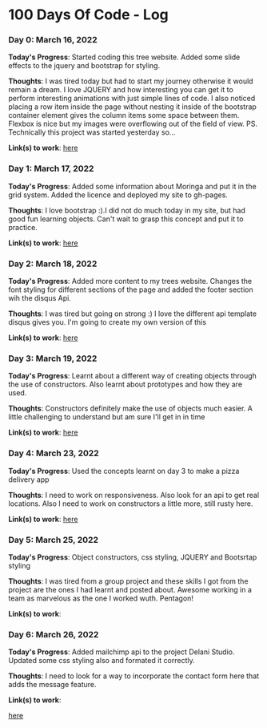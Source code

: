 # 100 Days Of Code - Log

### Day 0: March 16, 2022

**Today's Progress**: Started coding this tree website. Added some slide effects to the jquery and bootstrap for styling.

**Thoughts**: I was tired today but had to start my journey otherwise it would remain a dream. I love JQUERY and how interesting you can get it to perform interesting animations with just simple lines of code. I also noticed placing a row item inside the page without nesting it inside of the bootstrap container element gives the column items some space between them. Flexbox is nice but my images were overflowing out of the field of view. PS. Technically this project was started yesterday so...

**Link(s) to work**:
[here](https://github.com/pronepoet/Environs)

### Day 1: March 17, 2022

**Today's Progress**: Added some information about Moringa and put it in the grid system. Added the licence and deployed my site to gh-pages.

**Thoughts**: I love bootstrap :).I did not do much today in my site, but had good fun learning objects. Can't wait to grasp this concept and put it to practice.

**Link(s) to work**: 
[here](https://github.com/pronepoet/Environs)


### Day 2: March 18, 2022

**Today's Progress**: Added more content to my trees website. Changes the font styling for different sections of the page and added the footer section wih the disqus Api.

**Thoughts**: I was tired but going on strong :) I love the different api template disqus gives you. I'm going to create my own version of this

**Link(s) to work**: 
[here](https://github.com/pronepoet/Environs)


### Day 3: March 19, 2022

**Today's Progress**: Learnt about a different way of creating objects through the use of constructors. Also learnt about prototypes and how they are used.

**Thoughts**: Constructors definitely make the use of objects much easier. A little challenging to understand but am sure I'll get in in time

**Link(s) to work**: 
[here](https://github.com/pronepoet/address-book)


### Day 4: March 23, 2022

**Today's Progress**: Used the concepts learnt on day 3 to make a pizza delivery app

**Thoughts**: I need to work on responsiveness. Also look for an api to get real locations. Also I need to work on constructors a little more, still rusty here.

**Link(s) to work**: 
[here](https://github.com/pronepoet/Pizza-palace)


### Day 5: March 25, 2022

**Today's Progress**: Object constructors, css styling, JQUERY and Bootsrtap styling 

**Thoughts**: I was tired from a group project and these skills I got from the project are the ones I had learnt and posted about. Awesome working in a team as marvelous as the one I worked wuth. Pentagon!

**Link(s) to work**: 



### Day 6: March 26, 2022

**Today's Progress**: Added mailchimp api to the project Delani Studio. Updated some css styling also and formated it correctly.

**Thoughts**: I need to look for a way to incorporate the contact form here that adds the message feature.

**Link(s) to work**: 


[here](pronepoet.github.io/delani-studio/)

